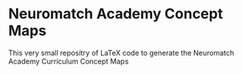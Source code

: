 # Neuromatch Academy Concept Maps
This very small repositry of LaTeX code to generate the Neuromatch Academy Curriculum Concept Maps


